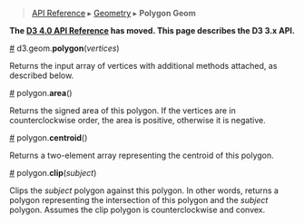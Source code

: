 > [API Reference](API-Reference.md) ▸ [Geometry](Geometry.md) ▸ **Polygon Geom**

**The [D3 4.0 API Reference](https://github.com/d3/d3/blob/master/API.md) has moved. This page describes the D3 3.x API.**

<a name="polygon" href="#polygon">#</a> d3.geom.<b>polygon</b>(<i>vertices</i>)

Returns the input array of vertices with additional methods attached, as described below.

<a name="area" href="#area">#</a> polygon.<b>area</b>()

Returns the signed area of this polygon. If the vertices are in counterclockwise order, the area is positive, otherwise it is negative.

<a name="centroid" href="#centroid">#</a> polygon.<b>centroid</b>()

Returns a two-element array representing the centroid of this polygon.

<a name="clip" href="#clip">#</a> polygon.<b>clip</b>(<i>subject</i>)

Clips the *subject* polygon against this polygon. In other words, returns a polygon representing the intersection of this polygon and the *subject* polygon. Assumes the clip polygon is counterclockwise and convex.
